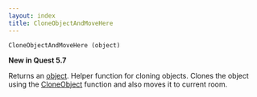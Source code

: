 ```yaml
---
layout: index
title: CloneObjectAndMoveHere
---
```


    CloneObjectAndMoveHere (object)
    
**New in Quest 5.7**    

Returns an [object](../../types/object.html). Helper function for cloning objects. Clones the object using the [CloneObject](cloneobject.html) function and also moves it to current room.